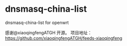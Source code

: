# dnsmasq-china-list
dnsmasq-china-list for openwrt

感谢@xiaoqingfengATGH 开源。
项目地址：https://github.com/xiaoqingfengATGH/feeds-xiaoqingfeng
